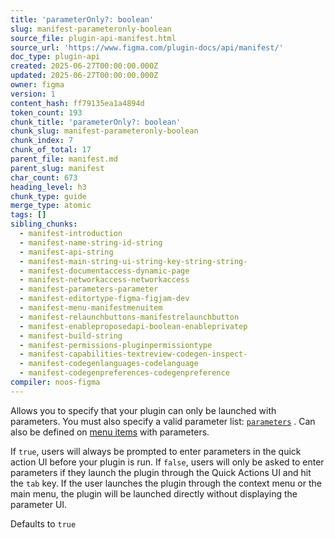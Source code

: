 ```yaml
---
title: 'parameterOnly?: boolean'
slug: manifest-parameteronly-boolean
source_file: plugin-api-manifest.html
source_url: 'https://www.figma.com/plugin-docs/api/manifest/'
doc_type: plugin-api
created: 2025-06-27T00:00:00.000Z
updated: 2025-06-27T00:00:00.000Z
owner: figma
version: 1
content_hash: ff79135ea1a4894d
token_count: 193
chunk_title: 'parameterOnly?: boolean'
chunk_slug: manifest-parameteronly-boolean
chunk_index: 7
chunk_of_total: 17
parent_file: manifest.md
parent_slug: manifest
char_count: 673
heading_level: h3
chunk_type: guide
merge_type: atomic
tags: []
sibling_chunks:
  - manifest-introduction
  - manifest-name-string-id-string
  - manifest-api-string
  - manifest-main-string-ui-string-key-string-string-
  - manifest-documentaccess-dynamic-page
  - manifest-networkaccess-networkaccess
  - manifest-parameters-parameter
  - manifest-editortype-figma-figjam-dev
  - manifest-menu-manifestmenuitem
  - manifest-relaunchbuttons-manifestrelaunchbutton
  - manifest-enableproposedapi-boolean-enableprivatep
  - manifest-build-string
  - manifest-permissions-pluginpermissiontype
  - manifest-capabilities-textreview-codegen-inspect-
  - manifest-codegenlanguages-codelanguage
  - manifest-codegenpreferences-codegenpreference
compiler: noos-figma
---
```


Allows you to specify that your plugin can only be launched with parameters. You must also specify a valid parameter list: [`parameters`](/plugin-docs/manifest/#parameters)
.
Can also be defined on [menu items](/plugin-docs/manifest/#menu)
 with parameters.

If `true`, users will always be prompted to enter parameters in the quick action UI before your plugin is run.
If `false`, users will only be asked to enter parameters if they launch the plugin through the Quick Actions UI and hit the `tab` key. If the user launches the plugin through
the context menu or the main menu, the plugin will be launched directly without displaying the parameter UI.

Defaults to `true`
